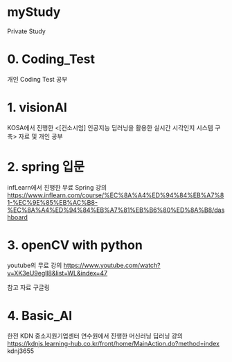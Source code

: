 # myStudy
Private Study

# 0. Coding_Test
개인 Coding Test 공부

# 1. visionAI
KOSA에서 진행한 <[컨소시엄] 인공지능 딥러닝을 활용한 실시간 시각인지 시스템 구축> 자료 및 개인 공부

# 2. spring 입문
infLearn에서 진행한 무료 Spring 강의
    https://www.inflearn.com/course/%EC%8A%A4%ED%94%84%EB%A7%81-%EC%9E%85%EB%AC%B8-%EC%8A%A4%ED%94%84%EB%A7%81%EB%B6%80%ED%8A%B8/dashboard

# 3. openCV with python
youtube의 무료 강의
    https://www.youtube.com/watch?v=XK3eU9egll8&list=WL&index=47

참고 자료
    <python opencv readthedocs> 구글링

# 4. Basic_AI
한전 KDN 중소지원기업센터 연수원에서 진행한 머신러닝 딥러닝 강의
    https://kdnjs.learning-hub.co.kr/front/home/MainAction.do?method=index
    kdnj3655
